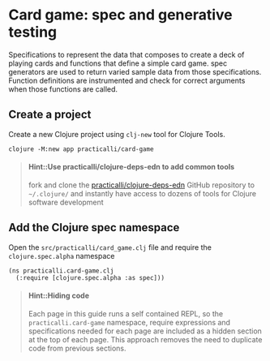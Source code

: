 # Card game: spec and generative testing
Specifications to represent the data that composes to create a deck of playing cards and functions that define a simple card game.  spec generators are used to return varied sample data from those specifications. Function definitions are instrumented and check for correct arguments when those functions are called.

## Create a project
Create a new Clojure project using `clj-new` tool for Clojure Tools.
```shell
clojure -M:new app practicalli/card-game
```

> #### Hint::Use practicalli/clojure-deps-edn to add common tools
> fork and clone the [practicalli/clojure-deps-edn](https://github.com/practicalli/clojure-deps-edn) GitHub repository to `~/.clojure/`  and instantly have access to dozens of tools for Clojure software development

## Add the Clojure spec namespace
Open the `src/practicalli/card_game.clj` file and require the `clojure.spec.alpha` namespace

```eval-clojure
(ns practicalli.card-game.clj
  (:require [clojure.spec.alpha :as spec]))
```

> #### Hint::Hiding code
> Each page in this guide runs a self contained REPL, so the `practicalli.card-game` namespace, require expressions and specifications needed for each page are included as a hidden section at the top of each page.  This approach removes the need to duplicate code from previous sections.
